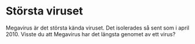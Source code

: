 # Största viruset

Megavirus är det största kända viruset. Det isolerades så sent som i april 2010.
Visste du att Megavirus har det längsta genomet av ett virus?
